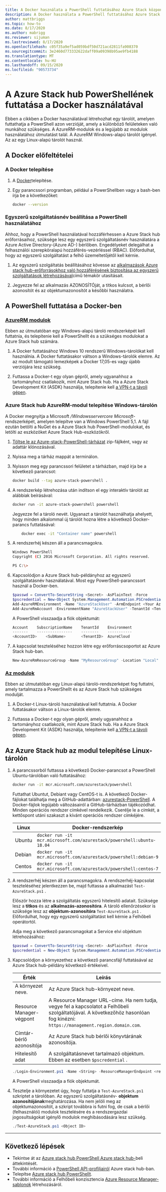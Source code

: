 ```yaml
---
title: A Docker használata a PowerShell futtatásához Azure Stack központban
description: A Docker használata a PowerShell futtatásához Azure Stack központban
author: mattbriggs
ms.topic: how-to
ms.date: 8/17/2020
ms.author: mabrigg
ms.reviewer: sijuman
ms.lastreviewed: 8/17/2020
ms.openlocfilehash: c05f35a9ef5ad059bdf50d721acd2811fa908370
ms.sourcegitcommit: 3e2460d773332622daff09a09398b95ae9fb4188
ms.translationtype: MT
ms.contentlocale: hu-HU
ms.lasthandoff: 09/15/2020
ms.locfileid: "90573734"
---
```

# <a name="use-docker-to-run-powershell-for-azure-stack-hub"></a>A Azure Stack hub PowerShellének futtatása a Docker használatával

Ebben a cikkben a Docker használatával létrehozhat egy tárolót, amelyen futtathatja a PowerShell azon verzióját, amely a különböző felületeken való munkához szükséges. A AzureRM-modulok és a legújabb az modulok használatához útmutatást talál. A AzureRM Windows-alapú tárolót igényel. Az az egy Linux-alapú tárolót használ.

## <a name="docker-prerequisites"></a>A Docker előfeltételei

### <a name="install-docker"></a>A Docker telepítése

1. A [Docker](https://docs.docker.com/install/)telepítése.

1. Egy parancssori programban, például a PowerShellben vagy a bash-ben írja be a következőket:

    ```bash
    docker --version
    ```

### <a name="set-up-a-service-principal-for-using-powershell"></a>Egyszerű szolgáltatásnév beállítása a PowerShell használatához

Ahhoz, hogy a PowerShell használatával hozzáférhessen a Azure Stack hub erőforrásaihoz, szüksége lesz egy egyszerű szolgáltatásnév használatára a Azure Active Directory-(Azure AD-) bérlőben. Engedélyeket delegálhat a felhasználói szerepköralapú hozzáférés-vezérléssel (RBAC). Előfordulhat, hogy az egyszerű szolgáltatást a felhő üzemeltetőjétől kell kérnie.

1. Az egyszerű szolgáltatás beállításához kövesse az [alkalmazások Azure stack hub-erőforrásokhoz való hozzáférésének biztosítása az egyszerű szolgáltatások létrehozásával](../operator/azure-stack-create-service-principals.md?view=azs-2002)című témakör utasításait.

2. Jegyezze fel az alkalmazás AZONOSÍTÓját, a titkos kulcsot, a bérlői azonosítót és az objektumazonosítót a későbbi használatra.

## <a name="run-powershell-in-docker"></a>A PowerShell futtatása a Docker-ben

### <a name="azurerm-modules"></a>[AzureRM modulok](#tab/rm)

Ebben az útmutatóban egy Windows-alapú tároló rendszerképét kell futtatnia, és telepítenie kell a PowerShellt és a szükséges modulokat a Azure Stack hub számára.

1. A Docker futtatásához Windows 10 rendszerű Windows-tárolókat kell használnia. A Docker futtatásakor váltson a Windows-tárolók elemre. Az az modult támogató lemezképek a Docker 17,05-es vagy újabb verziójára lesz szükség.

1. Futtassa a Docker-t egy olyan gépről, amely ugyanahhoz a tartományhoz csatlakozik, mint Azure Stack hub. Ha a Azure Stack Development Kit (ASDK) használja, telepítenie kell [a VPN-t a távoli gépen](azure-stack-connect-azure-stack.md#connect-to-azure-stack-hub-with-vpn).

### <a name="install-azure-stack-hub-azurerm-module-on-a-windows-container"></a>Azure Stack hub AzureRM-modul telepítése Windows-tárolón

A Docker megnyitja a Microsoft */Windowsservercore Microsoft-* rendszerképét, amelyen telepítve van a Windows PowerShell 5,1. A fájl ezután betölti a NuGet és a Azure Stack hub PowerShell-modulokat, és letölti az eszközöket Azure Stack Hub-eszközökről.

1. [Töltse le az Azure-stack-PowerShell-tárházat](https://github.com/Azure-Samples/azure-stack-hub-powershell-in-docker.git) zip-fájlként, vagy az adattár klónozásával.

2. Nyissa meg a tárház mappát a terminálon.

3. Nyisson meg egy parancssori felületet a tárházban, majd írja be a következő parancsot:

    ```bash  
    docker build --tag azure-stack-powershell .
    ```

4. A rendszerkép létrehozása után indítson el egy interaktív tárolót az alábbiak beírásával:

    ```bash  
    docker run -it azure-stack-powershell powershell
    ```

    Jegyezze fel a tároló nevét. Ugyanazt a tárolót használhatja ahelyett, hogy minden alkalommal új tárolót hozna létre a következő Docker-parancs futtatásával:

    ```bash  
        docker exec -it "Container name" powershell
    ```

5. A rendszerhéj készen áll a parancsmagokra.

    ```bash
    Windows PowerShell
    Copyright (C) 2016 Microsoft Corporation. All rights reserved.

    PS C:\>
    ```

6. Kapcsolódjon a Azure Stack hub-példányhoz az egyszerű szolgáltatásnév használatával. Most egy PowerShell-parancssort használ a Docker-ben. 

    ```powershell
    $passwd = ConvertTo-SecureString <Secret> -AsPlainText -Force
    $pscredential = New-Object System.Management.Automation.PSCredential('<ApplicationID>', $passwd)
    Add-AzureRMEnvironment -Name "AzureStackUser" -ArmEndpoint <Your Azure Resource Manager endoint>
    Add-AzureRmAccount -EnvironmentName "AzureStackUser" -TenantId <TenantID> -ServicePrincipal -Credential $pscredential
    ```

   A PowerShell visszaadja a fiók objektumát:

    ```powershell  
    Account    SubscriptionName    TenantId    Environment
    -------    ----------------    --------    -----------
    <AccountID>    <SubName>       <TenantID>  AzureCloud
    ```

7. A kapcsolat teszteléséhez hozzon létre egy erőforráscsoportot az Azure Stack hub-ban.

    ```powershell  
    New-AzureRmResourceGroup -Name "MyResourceGroup" -Location "Local"
    ```

### <a name="az-modules"></a>[Az modulok](#tab/az)

Ebben az útmutatóban egy Linux-alapú tároló-rendszerképet fog futtatni, amely tartalmazza a PowerShellt és az Azure Stack hub szükséges modulját.

1. A Docker-t Linux-tároló használatával kell futtatnia. A Docker futtatásakor váltson a Linux-tárolók elemre.

1. Futtassa a Docker-t egy olyan gépről, amely ugyanahhoz a tartományhoz csatlakozik, mint Azure Stack hub. Ha a Azure Stack Development Kit (ASDK) használja, telepítenie kell [a VPN-t a távoli gépen](azure-stack-connect-azure-stack.md#connect-to-azure-stack-hub-with-vpn).


## <a name="install-azure-stack-hub-az-module-on-a-linux-container"></a>Az Azure Stack hub az modul telepítése Linux-tárolón

1. A parancssorból futtassa a következő Docker-parancsot a PowerShell Ubuntu-tárolóban való futtatásához:

    ```bash
    docker run -it mcr.microsoft.com/azurestack/powershell
    ```

    Futtathat Ubuntut, Debiant vagy CentOS-t is. A következő Docker-fájlokat találhatja meg a GitHub-adattárban: [azurestack-PowerShell](https://github.com/Azure/azurestack-powershell). A Docker-fájlok legújabb változásairól a GitHub-tárházban tájékozódhat. Minden operációs rendszer címkével rendelkezik. Cserélje le a címkét, a kettőspont utáni szakaszt a kívánt operációs rendszer címkéjére.

    | Linux | Docker-rendszerkép |
    | --- | --- |
    | Ubuntu | `docker run -it mcr.microsoft.com/azurestack/powershell:ubuntu-18.04` |
    | Debian | `docker run -it mcr.microsoft.com/azurestack/powershell:debian-9` |
    | Centos | `docker run -it mcr.microsoft.com/azurestack/powershell:centos-7` |

2. A rendszerhéj készen áll a parancsmagokra. A rendszerhéj-kapcsolat teszteléséhez jelentkezzen be, majd futtassa a alkalmazást `Test-AzureStack.ps1` .

    Először hozza létre a szolgáltatás egyszerű hitelesítő adatait. Szüksége lesz a **titkos** és az **alkalmazás-azonosítóra**. A tároló ellenőrzésekor is szüksége lesz az **objektum-azonosítóra** `Test-AzureStack.ps1` . Előfordulhat, hogy egy egyszerű szolgáltatást kell kérnie a Felhőbeli operátortól.

    Adja meg a következő parancsmagokat a Service elvi objektum létrehozásához:

    ```powershell  
    $passwd = ConvertTo-SecureString <Secret> -AsPlainText -Force
    $pscredential = New-Object System.Management.Automation.PSCredential('<ApplicationID>', $passwd)
    ```

5. Kapcsolódjon a környezethez a következő parancsfájl futtatásával az Azure Stack hub-példány következő értékeivel.

    | Érték | Leírás |
    | --- | --- |
    | A környezet neve. | Az Azure Stack hub-környezet neve. |
    | Resource Manager-végpont | A Resource Manager URL-címe. Ha nem tudja, vegye fel a kapcsolatot a Felhőbeli szolgáltatójával. A következőhöz hasonlóan fog kinézni: `https://management.region.domain.com`. | 
    | Címtár-bérlő azonosítója | Az Azure Stack hub bérlői könyvtárának azonosítója. | 
    | Hitelesítő adat | A szolgáltatásnevet tartalmazó objektum. Ebben az esetben `$pscredential` .  |

    ```powershell
    ./Login-Environment.ps1 -Name <String> -ResourceManagerEndpoint <resource manager endpoint> -DirectoryTenantId <String> -Credential $pscredential
    ```

   A PowerShell visszaadja a fiók objektumát.

7. Tesztelje a környezetet úgy, hogy futtatja a `Test-AzureStack.ps1` szkriptet a tárolóban. Az egyszerű szolgáltatásnév- **objektum azonosítójának**meghatározása. Ha nem jelöli meg az objektumazonosítót, a szkript továbbra is futni fog, de csak a bérlői (felhasználói) modulok tesztelésére és a rendszergazdai jogosultságokat igénylő modulok meghibásodására lesz szükség.

    ```powershell  
    ./Test-AzureStack.ps1 <Object ID>
    ```

---

## <a name="next-steps"></a>Következő lépések

- Tekintse át az [Azure stack hub PowerShell Azure stack hub-](azure-stack-powershell-overview.md)beli áttekintését.
- További információ a [PowerShell API-profiljairól](azure-stack-version-profiles.md) Azure stack hub-ban.
- Telepítse [Azure stack hub PowerShellt](../operator/azure-stack-powershell-install.md).
- További információ a Felhőbeli konzisztencia [Azure Resource Manager-sablonok](azure-stack-develop-templates.md) létrehozásáról.
